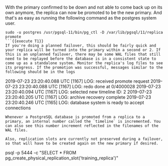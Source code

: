 With the primary confirmed to be down and not able to come back up on its own anymore, the replica can now be promoted to be the new primary. And that's as easy as running the following command as the postgres system user.
```
sudo -u postgres /usr/pgsql-11/bin/pg_ctl -D /var/lib/pgsql/11/replica promote
```{{execute T1}}
If you're doing a planned failover, this should be fairly quick and your replica will be turned into the primary within a second or 2. If this is an unplanned failover, there may be some WAL files that still need to be replayed before the database is in a consistent state to come up as a standalone system. Monitor the replica's log files to see its progress. If the promotion was successful, messages similar to the following should be in the logs
```
2019-07-23 23:20:40.088 UTC [1167] LOG:  received promote request
2019-07-23 23:20:40.088 UTC [1167] LOG:  redo done at 0/4000028
2019-07-23 23:20:40.094 UTC [1167] LOG:  selected new timeline ID: 2
2019-07-23 23:20:40.205 UTC [1167] LOG:  archive recovery complete
2019-07-23 23:20:40.246 UTC [1165] LOG:  database system is ready to accept connections
```
Whenever a PostgreSQL database is promoted from a replica to a primary, an internal number called the `timeline` is incremented. You can also see this number increment reflected in the filenames of the WAL files.

Also, replication slots are currently not preserved during a failover, so that will have to be created again on the new primary if desired.
```
psql -p 5444 -c "SELECT * FROM pg_create_physical_replication_slot('training_replica')"
```{{execute T1}}
